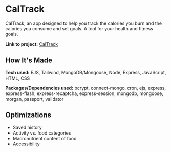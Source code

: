 # CalTrack
CalTrack, an app designed to help you track the calories you burn and the calories you consume and set goals. A tool for your health and fitness goals.

**Link to project:** [CalTrack](https://cal-track.onrender.com/)

## How It's Made

**Tech used:** EJS, Tailwind, MongoDB/Mongoose, Node, Express, JavaScript, HTML, CSS

**Packages/Dependencies used:** bcrypt, connect-mongo, cron, ejs, express, express-flash, express-recaptcha, express-session, mongodb, mongoose, morgan, passport, validator

## Optimizations

- Saved history
- Activity vs. food categories
- Macronutrient content of food
- Accessibility
